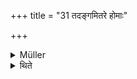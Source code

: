 +++
title = "31 तदङ्गमितरे होमाः"

+++

<details><summary>Müller</summary>

The other Homas are Aṅga.
</details>

<details><summary>थिते</summary>

तदङ्गमितरे होमाः ३१
</details>
